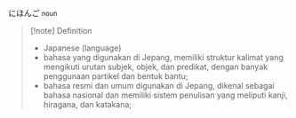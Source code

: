 にほんご
<small>noun</small>
>[!note] Definition
>- Japanese (language)
>- bahasa yang digunakan di Jepang, memiliki struktur kalimat yang mengikuti urutan subjek, objek, dan predikat, dengan banyak penggunaan partikel dan bentuk bantu;  
>- bahasa resmi dan umum digunakan di Jepang, dikenal sebagai bahasa nasional dan memiliki sistem penulisan yang meliputi kanji, hiragana, dan katakana;